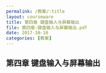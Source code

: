 ```yaml
---
permalink: /教案/:title
layout: courseware
title: 第四章 键盘输入与屏幕输出
file: 第四章-键盘输入与屏幕输出.pdf
date: 2017-10-10
categories: [教案]
---
```

## 第四章 键盘输入与屏幕输出
